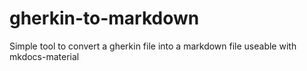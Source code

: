 # gherkin-to-markdown
Simple tool to convert a gherkin file into a markdown file useable with mkdocs-material
